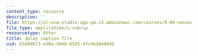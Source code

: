 ```yaml
---
content_type: resource
description: ''
file: https://ol-ocw-studio-app-qa.s3.amazonaws.com/courses/9-04-sensory-systems-fall-2013/65b89673ed0a5046b5d14fc4b16e8445_A11axifKMtQ.vtt
file_type: application/x-subrip
resourcetype: Other
title: 3play caption file
uid: 65b89673-ed0a-5046-b5d1-4fc4b16e8445
---
```

